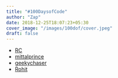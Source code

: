 ```yaml
---
title: "#100DaysofCode"
author: "Zap"
date: 2018-12-25T18:07:23+05:30
cover_image: "/images/100dof/cover.jpeg"
draft: false
---
```


* [RC](rc)
* [mittalprince](mittalprince)
* [geekychaser](geekychaser)
* [Rohit](rohit)

